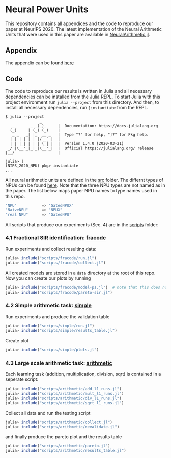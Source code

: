 # Neural Power Units

This repository contains all appendices and the code to reproduce our paper at NeurIPS 2020.
The latest implementation of the Neural Arithmetic Units that were used in this paper are
available in [NeuralArithmetic.jl](https://github.com/nmheim/NeuralArithmetic.jl).

## Appendix

The appendix can be found [here](appendix.pdf)


## Code

The code to reproduce our results is written in Julia and all necessary
dependencies can be installed from the Julia REPL.  To start Julia with this
project environment run `julia --project` from this directory.
And then, to install all necessary dependencies, run `]instantiate` from the REPL.
```
$ julia --project
               _
   _       _ _(_)_     |  Documentation: https://docs.julialang.org
  (_)     | (_) (_)    |
   _ _   _| |_  __ _   |  Type "?" for help, "]?" for Pkg help.
  | | | | | | |/ _` |  |
  | | |_| | | | (_| |  |  Version 1.4.0 (2020-03-21)
 _/ |\__'_|_|_|\__'_|  |  Official https://julialang.org/ release
|__/                   |

julia> ]
(NIPS_2020_NPU) pkg> instantiate
...
```

All neural arithmetic units are defined in the [src](src) folder. The differnt types of NPUs
can be found [here](src/npu.jl).
Note that the three NPU types are not named as in the paper. The list
below maps paper NPU names to type names used in this repo.
```julia
"NPU"           => "GatedNPUX"
"NaiveNPU"      => "NPUX"
"real NPU"      => "GatedNPU"
```

All scripts that produce our experiments (Sec. 4) are in the [scripts](scripts) folder:

### 4.1 Fractional SIR identification: [fracode](scripts/fracode)

Run experiments and collect resulting data:
```julia
julia> include("scripts/fracode/run.jl")
julia> include("scripts/fracode/collect.jl")
```
All created models are stored in a `data` directory at the root of this repo.
Now you can create our plots by running
```julia
julia> include("scripts/fracode/model-ps.jl")  # note that this does not necessarily plot the best model!
julia> include("scripts/fracode/pareto-sir.jl")
```

### 4.2 Simple arithmetic task: [simple](scripts/simple)

Run experiments and produce the validation table
```julia
julia> include("scripts/simple/run.jl")
julia> include("scripts/simple/results_table.jl")
```
Create plot
```julia
julia> include("scripts/simple/plots.jl")
```


### 4.3 Large scale arithmetic task: [arithmetic](scripts/arithmetic)

Each learning task (addition, multiplication, division, sqrt) is contained
in a seperate script:
```julia
julia> include("scripts/arithmetic/add_l1_runs.jl")
julia> include("scripts/arithmetic/mult_l1_runs.jl")
julia> include("scripts/arithmetic/div_l1_runs.jl")
julia> include("scripts/arithmetic/sqrt_l1_runs.jl")
```
Collect all data and run the testing script
```julia
julia> include("scripts/arithmetic/collect.jl")
julia> include("scripts/arithmetic/revalidate.jl")
```
and finally produce the pareto plot and the results table
```julia
julia> include("scripts/arithmetic/pareto.jl")
julia> include("scripts/arithmetic/results_table.jl")
```
